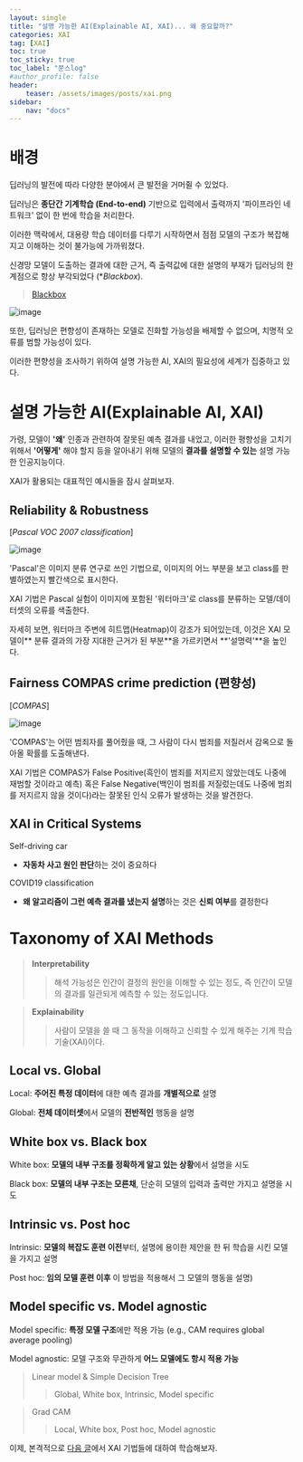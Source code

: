 ```yaml
---
layout: single
title: "설명 가능한 AI(Explainable AI, XAI)... 왜 중요할까?"
categories: XAI
tag: [XAI]
toc: true
toc_sticky: true
toc_label: "쭌스log"
#author_profile: false
header:
    teaser: /assets/images/posts/xai.png
sidebar:
    nav: "docs"
---
```


# 배경

딥러닝의 발전에 따라 다양한 분야에서 큰 발전을 거머쥘 수 있었다.

딥러닝은 **종단간 기계학습 (End-to-end)** 기반으로 입력에서 출력까지 '파이프라인 네트워크' 없이 한 번에 학습을 처리한다.

이러한 맥락에서, 대용량 학습 데이터를 다루기 시작하면서 점점 모델의 구조가 복잡해지고 이해하는 것이 불가능에 가까워졌다.

신경망 모델이 도출하는 결과에 대한 근거, 즉 출력값에 대한 설명의 부재가 딥러닝의 한계점으로 항상 부각되었다 (**Blackbox*).

> [Blackbox](https://github.com/hchoi256/ai-terms)

![image](https://user-images.githubusercontent.com/39285147/185485647-7933c156-635d-4abc-a04c-ce885fd5734f.png)

또한, 딥러닝은 편향성이 존재하는 모델로 진화할 가능성을 배제할 수 없으며, 치명적 오류를 범할 가능성이 있다.

이러한 편향성을 조사하기 위하여 설명 가능한 AI, XAI의 필요성에 세계가 집중하고 있다.

# 설명 가능한 AI(Explainable AI, XAI)
가령, 모델이 **'왜'** 인종과 관련하여 잘못된 예측 결과를 내었고, 이러한 평향성을 고치기 위해서 **'어떻게'** 해야 할지 등을 알아내기 위해 모델의 **결과를 설명할 수 있는** 설명 가능한 인공지능이다.

XAI가 활용되는 대표적인 예시들을 잠시 살펴보자.

## Reliability & Robustness
[*Pascal VOC 2007 classification*]

![image](https://user-images.githubusercontent.com/39285147/185486188-d0b2c5cd-eb74-4459-ad55-c168ea84e648.png)

'Pascal'은 이미지 분류 연구로 쓰인 기법으로, 이미지의 어느 부분을 보고 class를 판별하였는지 빨간색으로 표시한다.

XAI 기법은 Pascal 실험이 이미지에 포함된 '워터마크'로 class를 분류하는 모델/데이터셋의 오류를 색출한다.

자세히 보면, 워터마크 주변에 히트맵(Heatmap)이 강조가 되어있는데, 이것은 XAI 모델이** 분류 결과의 가장 지대한 근거가 된 부분**을 가르키면서 **'설명력'**을 높인다.

## Fairness COMPAS crime prediction (편향성)
[*COMPAS*] 

![image](https://user-images.githubusercontent.com/39285147/185486923-e0bcd4e3-207f-484d-a244-9f945f2431d9.png)

'COMPAS'는 어떤 범죄자를 풀어줬을 때, 그 사람이 다시 범죄를 저질러서 감옥으로 돌아올 확률를 도출해낸다.

XAI 기법은 COMPAS가 False Positive(흑인이 범죄를 저지르지 않았는데도 나중에 재범할 것이라고 예측) 혹은 False Negative(백인이 범죄를 저질렀는데도 나중에 범죄를 저지르지 않을 것이다)라는 잘못된 인식 오류가 발생하는 것을 발견한다.

## XAI in Critical Systems
Self-driving car
- **자동차 사고 원인 판단**하는 것이 중요하다

COVID19 classification 
- **왜 알고리즘이 그런 예측 결과를 냈는지 설명**하는 것은 **신뢰 여부**를 결정한다

# Taxonomy of XAI Methods

> **Interpretability**
>
>> 해석 가능성은 인간이 결정의 원인을 이해할 수 있는 정도, 즉 인간이 모델의 결과를 일관되게 예측할 수 있는 정도입니다. 

> **Explainability**
>
>> 사람이 모델을 쓸 때 그 동작을 이해하고 신뢰할 수 있게 해주는 기계 학습 기술(XAI)이다.

## Local vs. Global
Local: **주어진 특정 데이터**에 대한 예측 결과를 **개별적으로** 설명

Global: **전체 데이터셋**에서 모델의 **전반적인** 행동을 설명

## White box vs. Black box
White box: **모델의 내부 구조를 정확하게 알고 있는 상황**에서 설명을 시도

Black box: **모델의 내부 구조는 모른채**, 단순히 모델의 입력과 출력만 가지고 설명을 시도

## Intrinsic vs. Post hoc
Intrinsic: **모델의 복잡도 훈련 이전**부터, 설명에 용이한 제안을 한 뒤 학습을 시킨 모델을 가지고 설명

Post hoc: **임의 모델 훈련 이후** 이 방법을 적용해서 그 모델의 행동을 설명)

## Model specific vs. Model agnostic
Model specific: **특정 모델 구조**에만 적용 가능 (e.g., CAM requires global average pooling)

Model agnostic: 모델 구조와 무관하게 **어느 모델에도 항시 적용 가능**

> Linear model & Simple Decision Tree
>
>> Global, White box, Intrinsic, Model specific

> Grad CAM
>
>> Local, White box, Post hoc, Model agnostic

이제, 본격적으로 [다음 글](https://hchoi256.github.io/xai/XAI-saliency/)에서 XAI 기법들에 대하여 학습해보자.